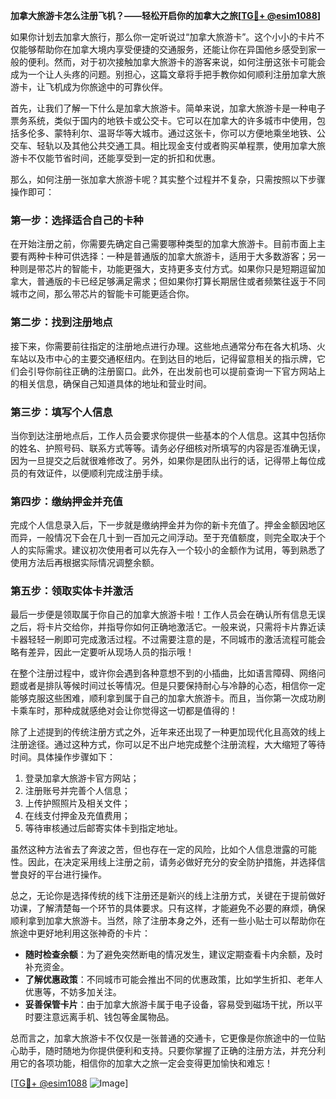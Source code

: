 **加拿大旅游卡怎么注册飞机？——轻松开启你的加拿大之旅[[TG💪+ @esim1088](https://t.me/s/esim1088)]**

如果你计划去加拿大旅行，那么你一定听说过“加拿大旅游卡”。这个小小的卡片不仅能够帮助你在加拿大境内享受便捷的交通服务，还能让你在异国他乡感受到家一般的便利。然而，对于初次接触加拿大旅游卡的游客来说，如何注册这张卡可能会成为一个让人头疼的问题。别担心，这篇文章将手把手教你如何顺利注册加拿大旅游卡，让飞机成为你旅途中的可靠伙伴。

首先，让我们了解一下什么是加拿大旅游卡。简单来说，加拿大旅游卡是一种电子票务系统，类似于国内的地铁卡或公交卡。它可以在加拿大的许多城市中使用，包括多伦多、蒙特利尔、温哥华等大城市。通过这张卡，你可以方便地乘坐地铁、公交车、轻轨以及其他公共交通工具。相比现金支付或者购买单程票，使用加拿大旅游卡不仅能节省时间，还能享受到一定的折扣和优惠。

那么，如何注册一张加拿大旅游卡呢？其实整个过程并不复杂，只需按照以下步骤操作即可：

### 第一步：选择适合自己的卡种

在开始注册之前，你需要先确定自己需要哪种类型的加拿大旅游卡。目前市面上主要有两种卡种可供选择：一种是普通版的加拿大旅游卡，适用于大多数游客；另一种则是带芯片的智能卡，功能更强大，支持更多支付方式。如果你只是短期逗留加拿大，普通版的卡已经足够满足需求；但如果你打算长期居住或者频繁往返于不同城市之间，那么带芯片的智能卡可能更适合你。

### 第二步：找到注册地点

接下来，你需要前往指定的注册地点进行办理。这些地点通常分布在各大机场、火车站以及市中心的主要交通枢纽内。在到达目的地后，记得留意相关的指示牌，它们会引导你前往正确的注册窗口。此外，在出发前也可以提前查询一下官方网站上的相关信息，确保自己知道具体的地址和营业时间。

### 第三步：填写个人信息

当你到达注册地点后，工作人员会要求你提供一些基本的个人信息。这其中包括你的姓名、护照号码、联系方式等等。请务必仔细核对所填写的内容是否准确无误，因为一旦提交之后就很难修改了。另外，如果你是团队出行的话，记得带上每位成员的有效证件，以便顺利完成注册手续。

### 第四步：缴纳押金并充值

完成个人信息录入后，下一步就是缴纳押金并为你的新卡充值了。押金金额因地区而异，一般情况下会在几十到一百加元之间浮动。至于充值额度，则完全取决于个人的实际需求。建议初次使用者可以先存入一个较小的金额作为试用，等到熟悉了使用方法后再根据实际情况调整余额。

### 第五步：领取实体卡并激活

最后一步便是领取属于你自己的加拿大旅游卡啦！工作人员会在确认所有信息无误之后，将卡片交给你，并指导你如何正确地激活它。一般来说，只需将卡片靠近读卡器轻轻一刷即可完成激活过程。不过需要注意的是，不同城市的激活流程可能会略有差异，因此一定要听从现场人员的指示哦！

在整个注册过程中，或许你会遇到各种意想不到的小插曲，比如语言障碍、网络问题或者是排队等候时间过长等情况。但是只要保持耐心与冷静的心态，相信你一定能够克服这些困难，顺利拿到属于自己的加拿大旅游卡。而且，当你第一次成功刷卡乘车时，那种成就感绝对会让你觉得这一切都是值得的！

除了上述提到的传统注册方式之外，近年来还出现了一种更加现代化且高效的线上注册途径。通过这种方式，你可以足不出户地完成整个注册流程，大大缩短了等待时间。具体操作步骤如下：

1. 登录加拿大旅游卡官方网站；
2. 注册账号并完善个人信息；
3. 上传护照照片及相关文件；
4. 在线支付押金及充值费用；
5. 等待审核通过后邮寄实体卡到指定地址。

虽然这种方法省去了奔波之苦，但也存在一定的风险，比如个人信息泄露的可能性。因此，在决定采用线上注册之前，请务必做好充分的安全防护措施，并选择信誉良好的平台进行操作。

总之，无论你是选择传统的线下注册还是新兴的线上注册方式，关键在于提前做好功课，了解清楚每一个环节的具体要求。只有这样，才能避免不必要的麻烦，确保顺利拿到加拿大旅游卡。当然，除了注册本身之外，还有一些小贴士可以帮助你在旅途中更好地利用这张神奇的卡片：

- **随时检查余额**：为了避免突然断电的情况发生，建议定期查看卡内余额，及时补充资金。
- **了解优惠政策**：不同城市可能会推出不同的优惠政策，比如学生折扣、老年人优惠等，不妨多加关注。
- **妥善保管卡片**：由于加拿大旅游卡属于电子设备，容易受到磁场干扰，所以平时要注意远离手机、钱包等金属物品。

总而言之，加拿大旅游卡不仅仅是一张普通的交通卡，它更像是你旅途中的一位贴心助手，随时随地为你提供便利和支持。只要你掌握了正确的注册方法，并充分利用它的各项功能，相信你的加拿大之旅一定会变得更加愉快和难忘！

[[TG💪+ @esim1088](https://t.me/s/esim1088) ![Image](https://i.postimg.cc/4NQfJmqS/Snipaste-2025-05-13-00-14-12.png)]